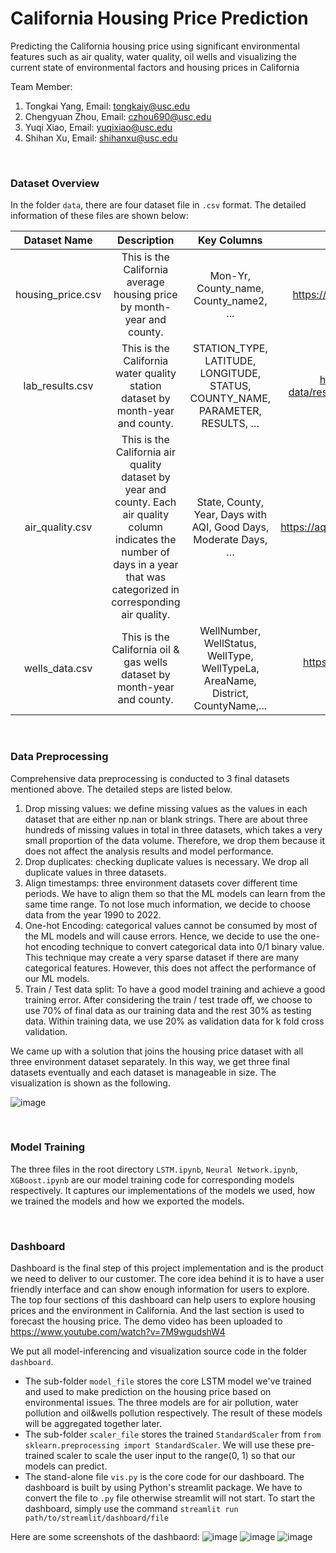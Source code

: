 # California Housing Price Prediction
Predicting the California housing price using significant environmental features such as air quality, water quality, oil wells and visualizing the current state of environmental factors and housing prices in California

Team Member:
1. Tongkai Yang,      Email: tongkaiy@usc.edu
2. Chengyuan Zhou,    Email: czhou690@usc.edu
3. Yuqi Xiao,         Email: yuqixiao@usc.edu
4. Shihan Xu,         Email: shihanxu@usc.edu



<br />

### Dataset Overview
In the folder `data`, there are four dataset file in `.csv` format. The detailed information of these files are shown below:

|Dataset Name|Description|Key Columns|Source URL|
|:----------:|:---------:|:---------:|:--------:|
|housing_price.csv|This is the California average housing price by month-year and county.|Mon-Yr, County_name, County_name2, ...|https://car.sharefile.com/share/view/s0c02663a5c54e23a|
|lab_results.csv|This is the California water quality station dataset by month-year and county.|STATION_TYPE, LATITUDE,	LONGITUDE,	STATUS, COUNTY_NAME, PARAMETER, RESULTS, …|https://data.cnra.ca.gov/dataset/water-quality-data/resource/a9e7ef50-54c3-4031-8e44-aa46f3c660fe|
|air_quality.csv|This is the California air quality dataset by year and county. Each air quality column indicates the number of days in a year that was categorized in corresponding air quality.|State, County, Year, Days with AQI, Good Days, Moderate Days, …|https://aqs.epa.gov/aqsweb/airdata/download_files.html#Annual|
|wells_data.csv|This is the California oil & gas wells dataset by month-year and county.|WellNumber, WellStatus, WellType, WellTypeLa, AreaName, District,	CountyName,...|https://gis.conservation.ca.gov/portal/home/item.html?id=0d30c4d9ac8f4f84a53a145e7d68eb6b|

<br />

### Data Preprocessing
Comprehensive data preprocessing is conducted to 3 final datasets mentioned above. The detailed steps are listed below.
1. Drop missing values: we define missing values as the values in each dataset that are either np.nan or blank strings. There are about three hundreds of missing values in total in three datasets, which takes a very small proportion of the data volume. Therefore, we drop them because it does not affect the analysis results and model performance.
2. Drop duplicates: checking duplicate values is necessary. We drop all duplicate values in three datasets.
3. Align timestamps: three environment datasets cover different time periods. We have to align them so that the ML models can learn from the same time range. To not lose much information, we decide to choose data from the year 1990 to 2022. 
4. One-hot Encoding: categorical values cannot be consumed by most of the ML models and will cause errors. Hence, we decide to use the one-hot encoding technique to convert categorical data into 0/1 binary value. This technique may create a very sparse dataset if there are many categorical features. However, this does not affect the performance of our ML models.
5. Train / Test data split: To have a good model training and achieve a good training error. After considering the train / test trade off, we choose to use 70% of final data as our training data and the rest 30% as testing data. Within training data, we use 20% as validation data for k fold cross validation.


We came up with a solution that joins the housing price dataset with all three environment dataset separately. In this way, we get three final datasets eventually and each dataset is manageable in size. The visualization is shown as the following. 

![image](https://user-images.githubusercontent.com/25105806/166407384-164703e1-7236-49fa-ad60-3fe5adeeb404.png)

<br />

### Model Training
The three files in the root directory `LSTM.ipynb`, `Neural Network.ipynb`, `XGBoost.ipynb` are our model training code for corresponding models respectively. It captures our implementations of the models we used, how we trained the models and how we exported the models.

<br />

### Dashboard
Dashboard is the final step of this project implementation and is the product we need to deliver to our customer. The core idea behind it is to have a user friendly interface and can show enough information for users to explore. The top four sections of this dashboard can help users to explore housing prices and the environment in California. And the last section is used to forecast the housing price. The demo video has been uploaded to https://www.youtube.com/watch?v=7M9wgudshW4

We put all model-inferencing and visualization source code in the folder `dashboard`. 
* The sub-folder `model_file` stores the core LSTM model we've trained and used to make prediction on the housing price based on environmental issues. The three models are for air pollution, water pollution and oil&wells pollution respectively. The result of these models will be aggregated together later.
* The sub-folder `scaler_file` stores the trained `StandardScaler` from `from sklearn.preprocessing import StandardScaler`. We will use these pre-trained scaler to scale the user input to the range(0, 1) so that our models can predict.
* The stand-alone file `vis.py` is the core code for our dashboard. The dashboard is built by using Python's streamlit package. We have to convert the file to `.py` file otherwise streamlit will not start. To start the dashboard, simply use the command `streamlit run path/to/streamlit/dashboard/file`


Here are some screenshots of the dashbaord:
![image](https://user-images.githubusercontent.com/25105806/166408337-5ab5ebc1-8a6c-493e-b343-3d4dac474cad.png)
![image](https://user-images.githubusercontent.com/25105806/166408354-ccf32fa2-9363-4baf-8ae4-6ea1dfd06204.png)
![image](https://user-images.githubusercontent.com/25105806/166408365-42f48b8c-7141-4690-b179-33b9c10e1825.png)

